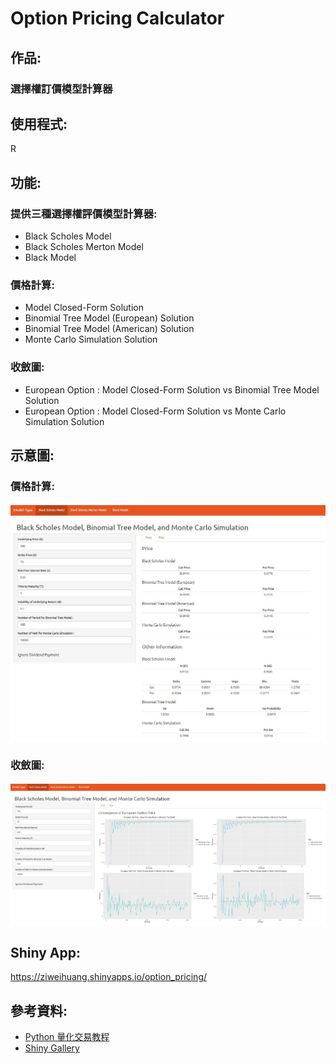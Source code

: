 # Option Pricing Calculator
## 作品:
### 選擇權訂價模型計算器
## 使用程式:
R
## 功能:
### 提供三種選擇權評價模型計算器:
* Black Scholes Model
* Black Scholes Merton Model
* Black Model
### 價格計算:
* Model Closed-Form Solution 
* Binomial Tree Model (European) Solution 
* Binomial Tree Model (American) Solution 
* Monte Carlo Simulation Solution 
### 收斂圖:
* European Option : Model Closed-Form Solution vs Binomial Tree Model Solution 
* European Option : Model Closed-Form Solution vs Monte Carlo Simulation Solution 
## 示意圖:
### 價格計算:
![picture1](https://github.com/yyy855029/option_pricing_calculator/blob/main/Img/%E7%A4%BA%E6%84%8F%E5%9C%961.jpg)
### 收斂圖:
![picture2](https://github.com/yyy855029/option_pricing_calculator/blob/main/Img/%E7%A4%BA%E6%84%8F%E5%9C%962.jpg)
## Shiny App:
https://ziweihuang.shinyapps.io/option_pricing/
## 參考資料:
* [Python 量化交易教程](https://blog.lofyer.org/wp-content/uploads/python-quant-uqer.pdf)
* [Shiny Gallery](https://shiny.rstudio.com/gallery/)
